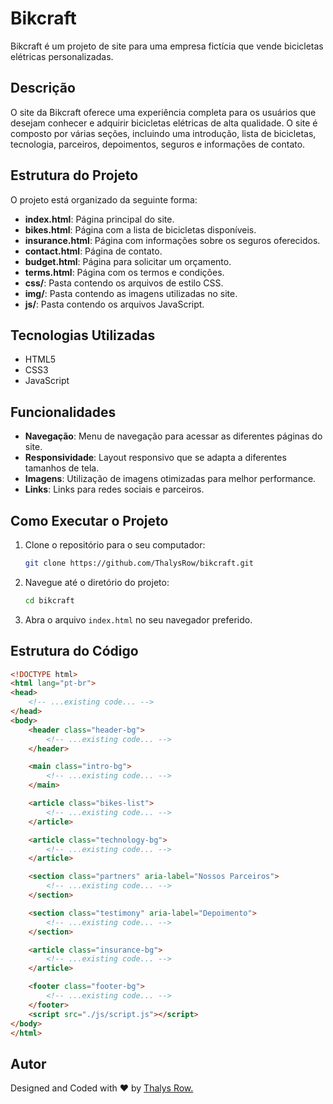 # Bikcraft

Bikcraft é um projeto de site para uma empresa fictícia que vende bicicletas elétricas personalizadas.

## Descrição

O site da Bikcraft oferece uma experiência completa para os usuários que desejam conhecer e adquirir bicicletas elétricas de alta qualidade. O site é composto por várias seções, incluindo uma introdução, lista de bicicletas, tecnologia, parceiros, depoimentos, seguros e informações de contato.

## Estrutura do Projeto

O projeto está organizado da seguinte forma:

- **index.html**: Página principal do site.
- **bikes.html**: Página com a lista de bicicletas disponíveis.
- **insurance.html**: Página com informações sobre os seguros oferecidos.
- **contact.html**: Página de contato.
- **budget.html**: Página para solicitar um orçamento.
- **terms.html**: Página com os termos e condições.
- **css/**: Pasta contendo os arquivos de estilo CSS.
- **img/**: Pasta contendo as imagens utilizadas no site.
- **js/**: Pasta contendo os arquivos JavaScript.

## Tecnologias Utilizadas

- HTML5
- CSS3
- JavaScript

## Funcionalidades

- **Navegação**: Menu de navegação para acessar as diferentes páginas do site.
- **Responsividade**: Layout responsivo que se adapta a diferentes tamanhos de tela.
- **Imagens**: Utilização de imagens otimizadas para melhor performance.
- **Links**: Links para redes sociais e parceiros.

## Como Executar o Projeto

1. Clone o repositório para o seu computador:
    ```bash
    git clone https://github.com/ThalysRow/bikcraft.git
    ```

2. Navegue até o diretório do projeto:
    ```bash
    cd bikcraft
    ```

3. Abra o arquivo `index.html` no seu navegador preferido.

## Estrutura do Código

```html
<!DOCTYPE html>
<html lang="pt-br">
<head>
    <!-- ...existing code... -->
</head>
<body>
    <header class="header-bg">
        <!-- ...existing code... -->
    </header>

    <main class="intro-bg">
        <!-- ...existing code... -->
    </main>

    <article class="bikes-list">
        <!-- ...existing code... -->
    </article>

    <article class="technology-bg">
        <!-- ...existing code... -->
    </article>

    <section class="partners" aria-label="Nossos Parceiros">
        <!-- ...existing code... -->
    </section>

    <section class="testimony" aria-label="Depoimento">
        <!-- ...existing code... -->
    </section>

    <article class="insurance-bg">
        <!-- ...existing code... -->
    </article>

    <footer class="footer-bg">
        <!-- ...existing code... -->
    </footer>
    <script src="./js/script.js"></script>
</body>
</html>
```

<h2>Autor</h2>

<p>
 Designed and Coded with ❤️ by <a href="https://github.com/ThalysRow">Thalys Row.</a>
</p>
